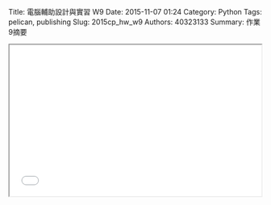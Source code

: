 Title: 電腦輔助設計與實習 W9
Date: 2015-11-07 01:24
Category: Python
Tags: pelican, publishing
Slug: 2015cp_hw_w9
Authors: 40323133
Summary: 作業9摘要

<iframe src="40323133_cp_w9_p.html" width="500" height="300"></iframe>